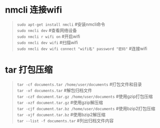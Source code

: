 # nmcli 连接wifi  
>`sudo apt-get install nmcli` #安装nmcli命令  
>`sudo nmcli dev` #查看网络设备    
>`sudo nmcli r wifi on` #开启wifi  
>`sudo nmcli dev wifi` #扫描wifi  
>`sudo nmcli dev wifi connect "wifi名" password "密码"` #连接wifi  

# tar 打包压缩  
>`tar -cf documents.tar /home/user/documents` #打包文件和目录  
>`tar -xf documents.tar` #解包归档文件  
>`tar -czf document.tar.gz /home/user/documents` #使用gzip打包压缩  
>`tar -xzf document.tar.gz` #使用gzip解压缩  
>`tar -cjf document.tar.bz /home/user/documents` #使用bzip2打包压缩  
>`tar -xjf document.tar.bz` #使用bzip2解压缩  
>`tar --list -f documents.tar` #列出归档文件内容  

